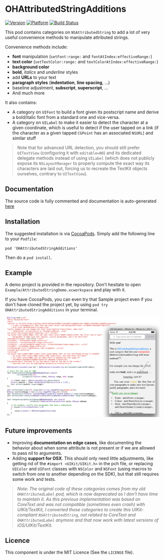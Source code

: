 # OHAttributedStringAdditions

[![Version](http://cocoapod-badges.herokuapp.com/v/OHAttributedStringAdditions/badge.png)](http://cocoadocs.org/docsets/OHAttributedStringAdditions)
[![Platform](http://cocoapod-badges.herokuapp.com/p/OHAttributedStringAdditions/badge.png)](http://cocoadocs.org/docsets/OHAttributedStringAdditions)
[![Build Status](https://travis-ci.org/AliSoftware/OHAttributedStringAdditions.png?branch=master)](https://travis-ci.org/AliSoftware/OHAttributedStringAdditions)

This pod contains categories on `NSAttributedString` to add a lot of very useful convenience methods to manipulate attributed strings.

Convenience methods include:

* **font** manipulation (`setFont:range:` and `fontAtIndex:effectiveRange:`)
* **text color** (`setTextColor:range:` and `textColorAtIndex:effectiveRange:`)
* **background color**
* **bold**, *italics* and *underline* styles
* add **URLs** to your text
* **paragraph styles** (**indentation**, **line spacing**, …)
* baseline adjustment, **subscript**, **superscript**, …
* And much more

It also contains:

* A category on `UIFont` to build a font given its postscript name and derive a bold/italic font from a standard one and vice-versa.
* A category on `UILabel` to make it easier to detect the character at a given coordinate, which is useful to detect if the user tapped on a link (if the character as a given tapped `CGPoint` has an associated `NSURL`) and similar stuff

> Note that for advanced URL detection, you should still prefer `UITextView` (configuring it with `editable=NO`) and its dedicated delegate methods instead of using `UILabel` (which does not publicly expose its `NSLayoutManager` to properly compute the exact way its characters are laid out, forcing us to recreate the TextKit objects ourselves, contrary to `UITextView`).

## Documentation

The source code is fully commented and documentation is auto-generated [here](http://cocoadocs.org/docsets/OHAttributedStringAdditions)

## Installation

The suggested installation is via [CocoaPods](http://cocoapods.org/). Simply add the following line to your `Podfile`:

```
pod 'OHAttributedStringAdditions'
```

Then do a `pod install`.

## Example

A demo project is provided in the repository. Don't hesitate to open `Example/AttributedStringDemo.xcworkspace` and play with it.

If you have CocoaPods, you can even try that Sample project even if you don't have cloned the project yet, by using `pod try OHAttributedStringAdditions` in your terminal.

![Demo Capture](README.png)

## Future improvements

* Improving **documentation on edge cases**, like documenting the behavior about when some attribute is not present or if we are allowed to pass nil to arguments.
* Adding **support for OSX**. This should only need little adjustments, like getting rid of the `#import <UIKit/UIKit.h>` in the pch file, or replacing `UIColor` and `UIFont` classes with `NSColor` and `NSFont` (using macros to switch from one to another depending on the SDK), but that still requires some work and tests.

> _Note: The original code of these categories comes from my old `OHAttributedLabel` pod, which is now deprecated as I don't have time to maintain it. As this previous implementation was based on CoreText and was not compatible (sometimes even crash) with UIKit/TextKit, I converted those categories to create this UIKit-compliant `NSAttributedString`, not related to CoreText and `OHAttributedLabel` anymore and that now work with latest versions of iOS/UIKit/TextKit._

## Licence

This component is under the MIT Licence (See the `LICENSE` file).
